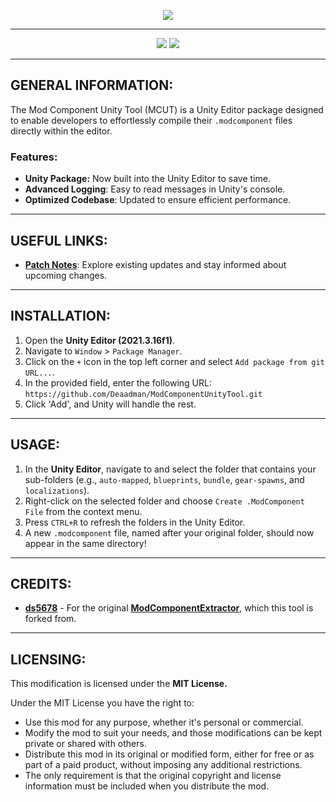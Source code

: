 <p align="center">
    <a href="#"><img src="https://raw.githubusercontent.com/Deaadman/ModComponentUnityTool/release/Images/TitleCardGitHub.png"></a>

---

<p align="center">
    <a href="https://github.com/Deaadman/ModComponentUnityTool/releases/latest"><img src="https://img.shields.io/github/v/release/Deaadman/ModComponentUnityTool?label=latest&style=for-the-badge"></a>
    <a href="https://github.com/Deaadman/ModComponentUnityTool/issues"><img src="https://img.shields.io/github/issues/Deaadman/ModComponentUnityTool?style=for-the-badge"></a>

---

## GENERAL INFORMATION:

The Mod Component Unity Tool (MCUT) is a Unity Editor package designed to enable developers to effortlessly compile their `.modcomponent` files directly within the editor.

### Features:
-  **Unity Package:** Now built into the Unity Editor to save time.
-  **Advanced Logging**: Easy to read messages in Unity's console.
-  **Optimized Codebase**: Updated to ensure efficient performance.

---

## USEFUL LINKS:

- [**Patch Notes**](https://github.com/Deaadman/ModComponentUnityTool/blob/release/Information/PatchNotes.md): Explore existing updates and stay informed about upcoming changes.

---

## INSTALLATION:

1. Open the **Unity Editor (2021.3.16f1)**.
2. Navigate to `Window` > `Package Manager`.
3. Click on the `+` icon in the top left corner and select `Add package from git URL...`.
4. In the provided field, enter the following URL: `https://github.com/Deaadman/ModComponentUnityTool.git`
5. Click 'Add', and Unity will handle the rest.

---

## USAGE:

1. In the **Unity Editor**, navigate to and select the folder that contains your sub-folders (e.g., `auto-mapped`, `blueprints`, `bundle`, `gear-spawns`, and `localizations`).
2. Right-click on the selected folder and choose `Create .ModComponent File` from the context menu.
3. Press `CTRL+R` to refresh the folders in the Unity Editor.
4. A new `.modcomponent` file, named after your original folder, should now appear in the same directory!

---

## CREDITS:

- [**ds5678**](https://github.com/ds5678) - For the original [**ModComponentExtractor**](https://github.com/ds5678/ModComponentExtractor), which this tool is forked from.

---

## LICENSING:
This modification is licensed under the **MIT License.**

Under the MIT License you have the right to:

- Use this mod for any purpose, whether it's personal or commercial.
- Modify the mod to suit your needs, and those modifications can be kept private or shared with others.
- Distribute this mod in its original or modified form, either for free or as part of a paid product, without imposing any additional restrictions.
- The only requirement is that the original copyright and license information must be included when you distribute the mod.
